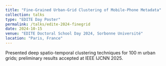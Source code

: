 ```yaml
---
title: "Fine-Grained Urban-Grid Clustering of Mobile-Phone Metadata"
collection: talks
type: "EDITE Day Poster"
permalink: /talks/edite-2024-finegrid
date: 2024-10-15
venue: "EDITE Doctoral School Day 2024, Sorbonne Université"
location: "Paris, France"
---
```


Presented deep spatio-temporal clustering techniques for 100 m urban grids; preliminary results accepted at IEEE IJCNN 2025.
